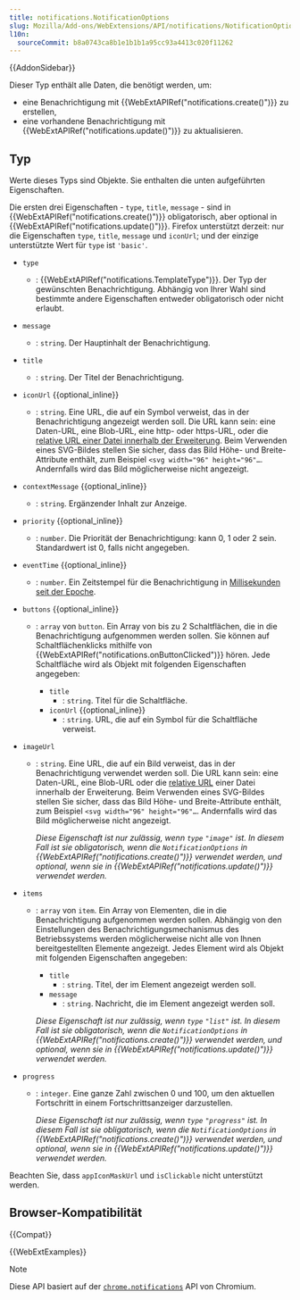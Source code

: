 ```yaml
---
title: notifications.NotificationOptions
slug: Mozilla/Add-ons/WebExtensions/API/notifications/NotificationOptions
l10n:
  sourceCommit: b8a0743ca8b1e1b1b1a95cc93a4413c020f11262
---
```


{{AddonSidebar}}

Dieser Typ enthält alle Daten, die benötigt werden, um:

- eine Benachrichtigung mit {{WebExtAPIRef("notifications.create()")}} zu erstellen,
- eine vorhandene Benachrichtigung mit {{WebExtAPIRef("notifications.update()")}} zu aktualisieren.

## Typ

Werte dieses Typs sind Objekte. Sie enthalten die unten aufgeführten Eigenschaften.

Die ersten drei Eigenschaften - `type`, `title`, `message` - sind in {{WebExtAPIRef("notifications.create()")}} obligatorisch, aber optional in {{WebExtAPIRef("notifications.update()")}}. Firefox unterstützt derzeit: nur die Eigenschaften `type`, `title`, `message` und `iconUrl`; und der einzige unterstützte Wert für `type` ist `'basic'`.

- `type`
  - : {{WebExtAPIRef("notifications.TemplateType")}}. Der Typ der gewünschten Benachrichtigung. Abhängig von Ihrer Wahl sind bestimmte andere Eigenschaften entweder obligatorisch oder nicht erlaubt.
- `message`
  - : `string`. Der Hauptinhalt der Benachrichtigung.
- `title`
  - : `string`. Der Titel der Benachrichtigung.
- `iconUrl` {{optional_inline}}
  - : `string`. Eine URL, die auf ein Symbol verweist, das in der Benachrichtigung angezeigt werden soll. Die URL kann sein: eine Daten-URL, eine Blob-URL, eine http- oder https-URL, oder die [relative URL einer Datei innerhalb der Erweiterung](/de/docs/Mozilla/Add-ons/WebExtensions/Chrome_incompatibilities#relative_urls). Beim Verwenden eines SVG-Bildes stellen Sie sicher, dass das Bild Höhe- und Breite-Attribute enthält, zum Beispiel `<svg width="96" height="96"…`. Andernfalls wird das Bild möglicherweise nicht angezeigt.
- `contextMessage` {{optional_inline}}
  - : `string`. Ergänzender Inhalt zur Anzeige.
- `priority` {{optional_inline}}
  - : `number`. Die Priorität der Benachrichtigung: kann 0, 1 oder 2 sein. Standardwert ist 0, falls nicht angegeben.
- `eventTime` {{optional_inline}}
  - : `number`. Ein Zeitstempel für die Benachrichtigung in [Millisekunden seit der Epoche](https://en.wikipedia.org/wiki/Unix_time).
- `buttons` {{optional_inline}}

  - : `array` von `button`. Ein Array von bis zu 2 Schaltflächen, die in die Benachrichtigung aufgenommen werden sollen. Sie können auf Schaltflächenklicks mithilfe von {{WebExtAPIRef("notifications.onButtonClicked")}} hören. Jede Schaltfläche wird als Objekt mit folgenden Eigenschaften angegeben:

    - `title`
      - : `string`. Titel für die Schaltfläche.
    - `iconUrl` {{optional_inline}}
      - : `string`. URL, die auf ein Symbol für die Schaltfläche verweist.

- `imageUrl`

  - : `string`. Eine URL, die auf ein Bild verweist, das in der Benachrichtigung verwendet werden soll. Die URL kann sein: eine Daten-URL, eine Blob-URL oder die [relative URL](/de/docs/Mozilla/Add-ons/WebExtensions/Chrome_incompatibilities#relative_urls) einer Datei innerhalb der Erweiterung. Beim Verwenden eines SVG-Bildes stellen Sie sicher, dass das Bild Höhe- und Breite-Attribute enthält, zum Beispiel `<svg width="96" height="96"…`. Andernfalls wird das Bild möglicherweise nicht angezeigt.

    _Diese Eigenschaft ist nur zulässig, wenn `type` `"image"` ist. In diesem Fall ist sie obligatorisch, wenn die `NotificationOptions` in {{WebExtAPIRef("notifications.create()")}} verwendet werden, und optional, wenn sie in {{WebExtAPIRef("notifications.update()")}} verwendet werden._

- `items`

  - : `array` von `item`. Ein Array von Elementen, die in die Benachrichtigung aufgenommen werden sollen. Abhängig von den Einstellungen des Benachrichtigungsmechanismus des Betriebssystems werden möglicherweise nicht alle von Ihnen bereitgestellten Elemente angezeigt. Jedes Element wird als Objekt mit folgenden Eigenschaften angegeben:

    - `title`
      - : `string`. Titel, der im Element angezeigt werden soll.
    - `message`
      - : `string`. Nachricht, die im Element angezeigt werden soll.

    _Diese Eigenschaft ist nur zulässig, wenn `type` `"list"` ist. In diesem Fall ist sie obligatorisch, wenn die `NotificationOptions` in {{WebExtAPIRef("notifications.create()")}} verwendet werden, und optional, wenn sie in {{WebExtAPIRef("notifications.update()")}} verwendet werden._

- `progress`

  - : `integer`. Eine ganze Zahl zwischen 0 und 100, um den aktuellen Fortschritt in einem Fortschrittsanzeiger darzustellen.

    _Diese Eigenschaft ist nur zulässig, wenn `type` `"progress"` ist. In diesem Fall ist sie obligatorisch, wenn die `NotificationOptions` in {{WebExtAPIRef("notifications.create()")}} verwendet werden, und optional, wenn sie in {{WebExtAPIRef("notifications.update()")}} verwendet werden._

Beachten Sie, dass `appIconMaskUrl` und `isClickable` nicht unterstützt werden.

## Browser-Kompatibilität

{{Compat}}

{{WebExtExamples}}

> [!NOTE]
> Diese API basiert auf der [`chrome.notifications`](https://developer.chrome.com/docs/extensions/reference/api/notifications) API von Chromium.
